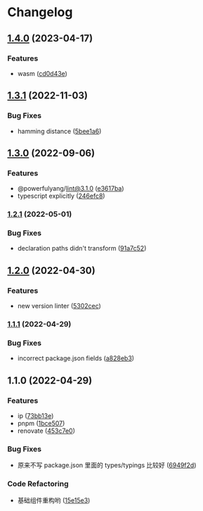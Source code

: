 # Changelog

## [1.4.0](https://github.com/powerfulyang/node-utils/compare/v1.3.1...v1.4.0) (2023-04-17)


### Features

* wasm ([cd0d43e](https://github.com/powerfulyang/node-utils/commit/cd0d43e51b6929045a8d85cda89199e0bf894b13))

## [1.3.1](https://github.com/powerfulyang/node-utils/compare/v1.3.0...v1.3.1) (2022-11-03)


### Bug Fixes

* hamming distance ([5bee1a6](https://github.com/powerfulyang/node-utils/commit/5bee1a6319e0d08ad83bfa380490eae5b5313504))

## [1.3.0](https://github.com/powerfulyang/node-utils/compare/v1.2.1...v1.3.0) (2022-09-06)


### Features

* @powerfulyang/lint@3.1.0 ([e3617ba](https://github.com/powerfulyang/node-utils/commit/e3617bae6c20cbb540825072e294cf2a77014a16))
* typescript explicitly ([246efc8](https://github.com/powerfulyang/node-utils/commit/246efc83994f4b0d1a20dc9d9833c822d212a0dd))

### [1.2.1](https://github.com/powerfulyang/node-utils/compare/v1.2.0...v1.2.1) (2022-05-01)


### Bug Fixes

* declaration paths didn't transform ([91a7c52](https://github.com/powerfulyang/node-utils/commit/91a7c5271226f3869359da20abeb27bcff65d84b))

## [1.2.0](https://github.com/powerfulyang/node-utils/compare/v1.1.1...v1.2.0) (2022-04-30)


### Features

* new version linter ([5302cec](https://github.com/powerfulyang/node-utils/commit/5302cecd1b1ead45b495a43484591ffe59c11cad))

### [1.1.1](https://github.com/powerfulyang/node-utils/compare/v1.1.0...v1.1.1) (2022-04-29)


### Bug Fixes

* incorrect package.json fields ([a828eb3](https://github.com/powerfulyang/node-utils/commit/a828eb3f53f59e8b96d227d1d1c714ab2555088b))

## 1.1.0 (2022-04-29)


### Features

* ip ([73bb13e](https://github.com/powerfulyang/node-utils/commit/73bb13e7f62ce8fcf40d9095b9df946241fc5d5a))
* pnpm ([1bce507](https://github.com/powerfulyang/node-utils/commit/1bce507ee96a5e985ade5ad329f0ff27a986805c))
* renovate ([453c7e0](https://github.com/powerfulyang/node-utils/commit/453c7e0a4d878ddac2fa7c610e204c766a25780d))


### Bug Fixes

* 原来不写 package.json 里面的 types/typings 比较好 ([6949f2d](https://github.com/powerfulyang/node-utils/commit/6949f2d213e403bc3264662afc45efd1f0392479))


### Code Refactoring

* 基础组件重构哟 ([15e15e3](https://github.com/powerfulyang/node-utils/commit/15e15e3bf16fd4c35fd132e8cf0a953b0089e21d))
